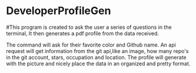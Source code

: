 # DeveloperProfileGen
 #This program is created to ask the user a series of questions in the terminal, It then generates a pdf profile from the data received. 

   The command will ask for their favorite color and Github name. An api request will get information from the git api,like an image, how many repo's in the git account, stars, occupation and location. The profile will generate with the picture and nicely place the data in an organized and pretty format.
